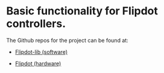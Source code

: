 # Basic functionality for Flipdot controllers.

The Github repos for the project can be found at:
* [Flipdot-lib (software)](https://github.com/dave12311/Flipdot-lib)

* [Flipdot (hardware)](https://github.com/dave12311/Flipdot)